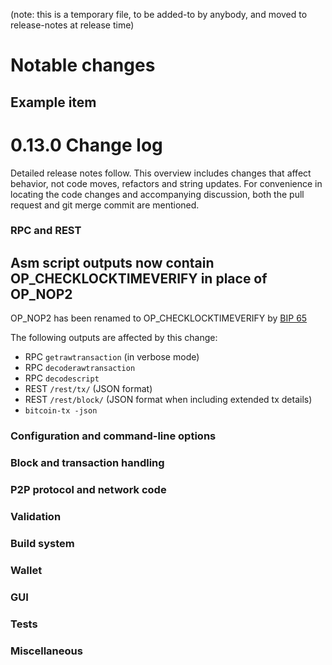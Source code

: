 (note: this is a temporary file, to be added-to by anybody, and moved to
release-notes at release time)

Notable changes
===============

Example item
----------------


0.13.0 Change log
=================

Detailed release notes follow. This overview includes changes that affect
behavior, not code moves, refactors and string updates. For convenience in locating
the code changes and accompanying discussion, both the pull request and
git merge commit are mentioned.

### RPC and REST

Asm script outputs now contain OP_CHECKLOCKTIMEVERIFY in place of OP_NOP2
-------------------------------------------------------------------------

OP_NOP2 has been renamed to OP_CHECKLOCKTIMEVERIFY by [BIP 
65](https://github.com/bitcoin/bips/blob/master/bip-0065.mediawiki)

The following outputs are affected by this change:
- RPC `getrawtransaction` (in verbose mode)
- RPC `decoderawtransaction`
- RPC `decodescript`
- REST `/rest/tx/` (JSON format)
- REST `/rest/block/` (JSON format when including extended tx details)
- `bitcoin-tx -json`

### Configuration and command-line options

### Block and transaction handling

### P2P protocol and network code

### Validation

### Build system

### Wallet

### GUI

### Tests

### Miscellaneous

